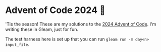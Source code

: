 # Advent of Code 2024 🎄

'Tis the season! These are my solutions to the [2024 Advent of Code](https://adventofcode.com/2024). I'm writing these in Gleam, just for fun.

The test harness here is set up that you can run `gleam run -m day<n> input_file`.
